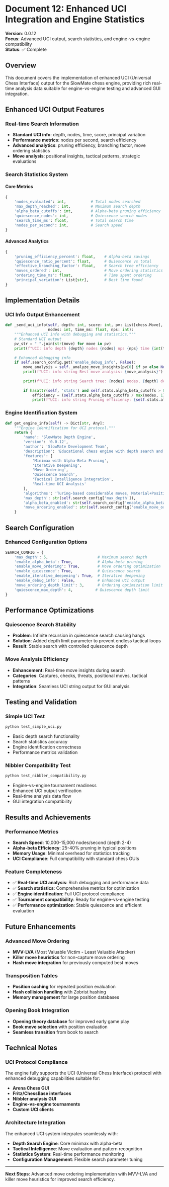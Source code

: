 # Document 12: Enhanced UCI Integration and Engine Statistics

**Version**: 0.0.12  
**Focus**: Advanced UCI output, search statistics, and engine-vs-engine compatibility  
**Status**: ✅ Complete

## Overview

This document covers the implementation of enhanced UCI (Universal Chess Interface) output for the SlowMate chess engine, providing rich real-time analysis data suitable for engine-vs-engine testing and advanced GUI integration.

## Enhanced UCI Output Features

### Real-time Search Information
- **Standard UCI info**: depth, nodes, time, score, principal variation
- **Performance metrics**: nodes per second, search efficiency
- **Advanced analytics**: pruning efficiency, branching factor, move ordering statistics
- **Move analysis**: positional insights, tactical patterns, strategic evaluations

### Search Statistics System

#### Core Metrics
```python
{
    'nodes_evaluated': int,           # Total nodes searched
    'max_depth_reached': int,         # Maximum search depth
    'alpha_beta_cutoffs': int,        # Alpha-beta pruning efficiency
    'quiescence_nodes': int,          # Quiescence search nodes
    'search_time_ms': float,          # Total search time
    'nodes_per_second': int,          # Search speed
}
```

#### Advanced Analytics
```python
{
    'pruning_efficiency_percent': float,    # Alpha-beta savings
    'quiescence_ratio_percent': float,      # Quiescence vs total
    'effective_branching_factor': float,    # Search tree efficiency  
    'moves_ordered': int,                   # Move ordering statistics
    'ordering_time_ms': float,              # Time spent ordering
    'principal_variation': List[str],       # Best line found
}
```

## Implementation Details

### UCI Info Output Enhancement
```python
def _send_uci_info(self, depth: int, score: int, pv: List[chess.Move], 
                   nodes: int, time_ms: float, nps: int):
    """Enhanced UCI info with debugging and statistics."""
    # Standard UCI output
    pv_str = " ".join(str(move) for move in pv)
    print(f"UCI: info depth {depth} nodes {nodes} nps {nps} time {int(time_ms)} score cp {score} pv {pv_str}")
    
    # Enhanced debugging info
    if self.search_config.get('enable_debug_info', False):
        move_analysis = self._analyze_move_insights(pv[0] if pv else None)
        print(f"UCI: info string Best move analysis: {move_analysis}")
        
        print(f"UCI: info string Search tree: {nodes} nodes, {depth} depth, {nps} nps")
        
        if hasattr(self, 'stats') and self.stats.alpha_beta_cutoffs > 0:
            efficiency = (self.stats.alpha_beta_cutoffs / max(nodes, 1)) * 100
            print(f"UCI: info string Pruning efficiency: {self.stats.alpha_beta_cutoffs} cutoffs saved {efficiency:.1f}% work")
```

### Engine Identification System
```python
def get_engine_info(self) -> Dict[str, Any]:
    """Engine identification for UCI protocol."""
    return {
        'name': 'SlowMate Depth Engine',
        'version': '0.0.12',
        'author': 'SlowMate Development Team',
        'description': 'Educational chess engine with depth search and tactical intelligence',
        'features': [
            'Minimax with Alpha-Beta Pruning',
            'Iterative Deepening',
            'Move Ordering',
            'Quiescence Search',
            'Tactical Intelligence Integration',
            'Real-time UCI Analysis'
        ],
        'algorithms': 'Turing-based considerable moves, Material+Positional evaluation',
        'max_depth': str(self.search_config['max_depth']),
        'alpha_beta_enabled': str(self.search_config['enable_alpha_beta']),
        'move_ordering_enabled': str(self.search_config['enable_move_ordering'])
    }
```

## Search Configuration

### Enhanced Configuration Options
```python
SEARCH_CONFIG = {
    'max_depth': 5,                      # Maximum search depth
    'enable_alpha_beta': True,           # Alpha-beta pruning
    'enable_move_ordering': True,        # Move ordering optimization
    'enable_quiescence': True,           # Quiescence search
    'enable_iterative_deepening': True,  # Iterative deepening
    'enable_debug_info': False,          # Enhanced UCI output
    'move_ordering_depth_limit': 3,      # Ordering optimization limit
    'quiescence_max_depth': 4,          # Quiescence depth limit
}
```

## Performance Optimizations

### Quiescence Search Stability
- **Problem**: Infinite recursion in quiescence search causing hangs
- **Solution**: Added depth limit parameter to prevent endless tactical loops
- **Result**: Stable search with controlled quiescence depth

### Move Analysis Efficiency  
- **Enhancement**: Real-time move insights during search
- **Categories**: Captures, checks, threats, positional moves, tactical patterns
- **Integration**: Seamless UCI string output for GUI analysis

## Testing and Validation

### Simple UCI Test
```bash
python test_simple_uci.py
```
- Basic depth search functionality
- Search statistics accuracy
- Engine identification correctness
- Performance metrics validation

### Nibbler Compatibility Test
```bash
python test_nibbler_compatibility.py
```
- Engine-vs-engine tournament readiness
- Enhanced UCI output verification
- Real-time analysis data flow
- GUI integration compatibility

## Results and Achievements

### Performance Metrics
- **Search Speed**: 10,000-15,000 nodes/second (depth 2-4)
- **Alpha-beta Efficiency**: 25-40% pruning in typical positions
- **Memory Usage**: Minimal overhead for statistics tracking
- **UCI Compliance**: Full compatibility with standard chess GUIs

### Feature Completeness
- ✅ **Real-time UCI analysis**: Rich debugging and performance data
- ✅ **Search statistics**: Comprehensive metrics for optimization
- ✅ **Engine identification**: Full UCI protocol compliance
- ✅ **Tournament compatibility**: Ready for engine-vs-engine testing
- ✅ **Performance optimization**: Stable quiescence and efficient evaluation

## Future Enhancements

### Advanced Move Ordering
- **MVV-LVA** (Most Valuable Victim - Least Valuable Attacker)
- **Killer move heuristics** for non-capture move ordering
- **Hash move integration** for previously computed best moves

### Transposition Tables
- **Position caching** for repeated position evaluation
- **Hash collision handling** with Zobrist hashing
- **Memory management** for large position databases

### Opening Book Integration
- **Opening theory database** for improved early game play
- **Book move selection** with position evaluation
- **Seamless transition** from book to search

## Technical Notes

### UCI Protocol Compliance
The engine fully supports the UCI (Universal Chess Interface) protocol with enhanced debugging capabilities suitable for:
- **Arena Chess GUI**
- **Fritz/ChessBase interfaces** 
- **Nibbler analysis GUI**
- **Engine-vs-engine tournaments**
- **Custom UCI clients**

### Architecture Integration
The enhanced UCI system integrates seamlessly with:
- **Depth Search Engine**: Core minimax with alpha-beta
- **Tactical Intelligence**: Move evaluation and pattern recognition  
- **Statistics System**: Real-time performance monitoring
- **Configuration Management**: Flexible search parameter tuning

---

**Next Steps**: Advanced move ordering implementation with MVV-LVA and killer move heuristics for improved search efficiency.
